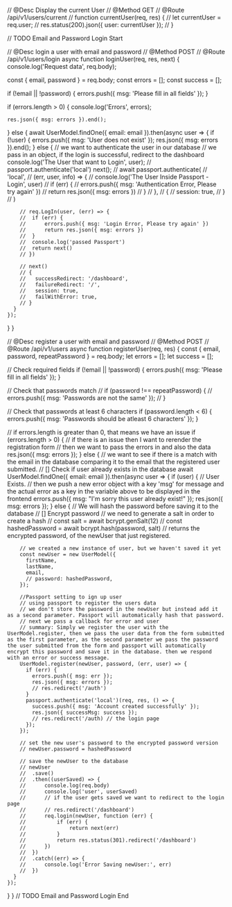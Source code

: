 // @Desc     Display the current User
// @Method   GET
// @Route    /api/v1/users/current
// function currentUser(req, res) {
//   let currentUser = req.user;
//   res.status(200).json({ user: currentUser });
// }

// TODO Email and Password Login Start

// @Desc    login a user with email and password
// @Method  POST
// @Route   /api/v1/users/login
async function loginUser(req, res, next) {
  console.log('Request data', req.body);

  const { email, password } = req.body;
  const errors = [];
  const success = [];

  if (!email || !password) {
    errors.push({ msg: 'Please fill in all fields' });
  }

  if (errors.length > 0) {
    console.log('Errors', errors);

    res.json({ msg: errors }).end();
  } else {
    await UserModel.findOne({ email: email }).then(async user => {
      if (!user) {
        errors.push({ msg: 'User does not exist' });
        res.json({ msg: errors }).end();
      } else {
        // we want to authenticate the user in our database
        // we pass in an object, if the login is successful, redirect to the dashboard
        console.log('The User that want to Login', user);
        // passport.authenticate('local')
        next();
        // await passport.authenticate(
        // 	'local',
        // 	(err, user, info) => {
        // 		console.log('The User Inside Passport - Login', user)
        // 		if (err) {
        // 			errors.push({ msg: 'Authentication Error, Please try again' })
        // 			return res.json({ msg: errors })
        // 		}
        // 	},
        // 	{
        // 		session: true,
        // 	}
        // )

        // req.LogIn(user, (err) => {
        // 	if (err) {
        // 		errors.push({ msg: 'Login Error, Please try again' })
        // 		return res.json({ msg: errors })
        // 	}
        // 	console.log('passed Passport')
        // 	return next()
        // })

        // next()
        // {
        //   successRedirect: '/dashboard',
        //   failureRedirect: '/',
        //   session: true,
        //   failWithError: true,
        // }
      }
    });
  }
}

// @Desc    register a user with email and password
// @Method  POST
// @Route   /api/v1/users
async function registerUser(req, res) {
  const { email, password, repeatPassword } = req.body;
  let errors = [];
  let success = [];

  // Check required fields
  if (!email || !password) {
    errors.push({ msg: 'Please fill in all fields' });
  }

  // Check that passwords match
  // if (password !== repeatPassword) {
  //   errors.push({ msg: 'Passwords are not the same' });
  // }

  // Check that passwords at least 6 characters
  if (password.length < 6) {
    errors.push({ msg: 'Passwords should be atleast 6 characters' });
  }

  // if errors.length is greater than 0, that means we have an issue
  if (errors.length > 0) {
    // if there is an issue then I want to rerender the registration form
    // then we want to pass the errors in and also the data
    res.json({ msg: errors });
  } else {
    // we want to see if there is a match with the email in the database comparing it to the email that the registered user submitted.
    // [] Check if user already exists in the database
    await UserModel.findOne({ email: email }).then(async user => {
      if (user) {
        // User Exists.
        // then we push a new error object with a key 'msg' for message and the actual error as a key in the variable above to be displayed in the frontend
        errors.push({ msg: "I'm sorry this user already exist!" });
        res.json({ msg: errors });
      } else {
        // We will hash the password before saving it to the database
        // [] Encrypt password
        // we need to generate a salt in order to create a hash
        // const salt = await bcrypt.genSalt(12)
        // const hashedPassword = await bcrypt.hash(password, salt) // returns the encrypted password, of the newUser that just registered.

        // we created a new instance of user, but we haven't saved it yet
        const newUser = new UserModel({
          firstName,
          lastName,
          email,
          // password: hashedPassword,
        });

        //Passport setting to ign up user
        // using passport to register the users data
        // we don't store the password in the newUser but instead add it as a second parameter. Passport will automatically hash that password.
        // next we pass a callback for error and user
        // summary: Simply we register the user with the UserModel.register, then we pass the user data from the form submitted as the first parameter, as the second parameter we pass the password the user submitted from the form and passport will automatically encrypt this password and save it in the database. then we respond with an error or success message.
        UserModel.register(newUser, password, (err, user) => {
          if (err) {
            errors.push({ msg: err });
            res.json({ msg: errors });
            // res.redirect('/auth')
          }
          passport.authenticate('local')(req, res, () => {
            success.push({ msg: 'Account created successfully' });
            res.json({ successMsg: success });
            // res.redirect('/auth) // the login page
          });
        });

        // set the new user's password to the encrypted password version
        // newUser.password = hashedPassword

        // save the newUser to the database
        // newUser
        // 	.save()
        // 	.then((userSaved) => {
        // 		console.log(req.body)
        // 		console.log('user', userSaved)
        // 		// if the user gets saved we want to redirect to the login page
        // 		// res.redirect('/dashboard')
        // 		req.login(newUser, function (err) {
        // 			if (err) {
        // 				return next(err)
        // 			}
        // 			return res.status(301).redirect('/dashboard')
        // 		})
        // 	})
        // 	.catch((err) => {
        // 		console.log('Error Saving newUser:', err)
        // 	})
      }
    });
  }
}
// TODO Email and Password Login End

